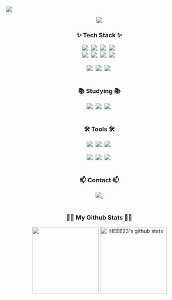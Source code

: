 <!--타이틀 부분-->             
 <a href="https://hits.seeyoufarm.com"><img src="https://hits.seeyoufarm.com/api/count/incr/badge.svg?url=https%3A%2F%2Fgithub.com%2FHEEE23&count_bg=%23000000&title_bg=%23000000&icon=github.svg&icon_color=%23FFFFFF&title=Github&edge_flat=true"/></a>
 
<div align="center">
  <img src="https://github.com/user-attachments/assets/b090a0f0-cebd-4b70-91f3-7c0caadfa1e1" />
</div>

<!--내용 부분-->
<h3 align="center">✨ Tech Stack ✨</h3>
<div align="center">
  <img src="https://img.shields.io/badge/python-3670A0?style=for-the-badge&logo=python&logoColor=ffdd54" />&nbsp
  <img src="https://img.shields.io/badge/java-FF7800.svg?style=for-the-badge&logo=java&logoColor=20232a" />&nbsp
  <img src="https://img.shields.io/badge/javascript-F7DF1E.svg?style=for-the-badge&logo=javascript&logoColor=20232a" />&nbsp
  <img src="https://img.shields.io/badge/c-A8B9CC.svg?style=for-the-badge&logo=c&logoColor=20232a" />&nbsp

</div>

<div align="center">
  <img src="https://img.shields.io/badge/bootstrap-7952B3.svg?style=for-the-badge&logo=bootstrap&logoColor=white" />&nbsp
  <img src="https://img.shields.io/badge/css3-1572B6.svg?style=for-the-badge&logo=css3&logoColor=white" />&nbsp
  <img src="https://img.shields.io/badge/react-20232a.svg?style=for-the-badge&logo=react&logoColor=61DAFB" />&nbsp
  <img src="https://img.shields.io/badge/html5-E34F26.svg?style=for-the-badge&logo=html5&logoColor=white" />&nbsp
</div>

<br>

<div align="center">
  <img src="https://img.shields.io/badge/pandas-150458.svg?style=for-the-badge&logo=pandas&logoColor=white" />&nbsp
  <img src="https://img.shields.io/badge/numpy-4d77cf.svg?style=for-the-badge&logo=numpy&logoColor=white" />&nbsp
  <img src="https://img.shields.io/badge/Matplotlib-11557c.svg?style=for-the-badge&logo=Matplotlib&logoColor=white" />&nbsp
</div>

<br>

<h3 align="center">📚 Studying 📚</h3>
<div align="center">
  <img src="https://img.shields.io/badge/typescript-007ACC.svg?style=for-the-badge&logo=typescript&logoColor=white" />&nbsp
  <img src="https://img.shields.io/badge/React%20Query-FF4154?style=for-the-badge&logo=react%20query&logoColor=white" />&nbsp
  <img src="https://img.shields.io/badge/Recoil-3578E5?style=for-the-badge&logo=recoil&logoColor=white" />&nbsp
</div>

<br>

<h3 align="center">🛠 Tools 🛠</h3>
<div align="center">
  <img src="https://img.shields.io/badge/git-F05033.svg?style=for-the-badge&logo=git&logoColor=white" />&nbsp
  <img src="https://img.shields.io/badge/github-181717.svg?style=for-the-badge&logo=github&logoColor=white" />&nbsp
  <img src="https://img.shields.io/badge/Notion-F3F3F3.svg?style=for-the-badge&logo=notion&logoColor=black" />&nbsp
</div>

<br>

<div align="center">
  <img src="https://img.shields.io/badge/VSCode-2C2C32.svg?style=for-the-badge&logo=visual-studio-code&logoColor=22ABF3" />&nbsp
  <img src="https://img.shields.io/badge/jupyter-2C2C32.svg?style=for-the-badge&logo=jupyter&logoColor=F37726" />&nbsp
  <img src="https://img.shields.io/badge/eclipse-2C2255.svg?style=for-the-badge&logo=eclipse&logoColor=white" />&nbsp
<!--   <img src="https://img.shields.io/badge/Colab-2C2C32.svg?style=for-the-badge&logo=googlecolab&logoColor=F9AB00" />&nbsp -->
</div>

<br>

<h3 align="center">📫 Contact 📫</h3>
<div align="center">
  <a href="mailto:gmltjs1592@gmail.com">
    <img
      src="https://img.shields.io/badge/gmltjs1592@gmail.com-D14836?style=for-the-badge&logo=gmail&logoColor=white"/>&nbsp
  </a>
</div>

<br>
<h3 align="center">👩‍💻 My Github Stats 👩‍💻</h3>
<div align="center">
<a href="https://github.com/HEEE23"><img align="center" style="height:180px" src="https://github-readme-stats.vercel.app/api/top-langs/?username=HEEE23&layout=compact&theme=vue&hide_border=true" /></a> 
<a href="https://github.com/HEEE23"><img align="center" style="height:180px" src="https://github-readme-stats.vercel.app/api?username=HEEE23&show_icons=true&include_all_commits=true&theme=vue&hide_border=true" alt="HEEE23's github stats" /></a>
</div>
